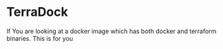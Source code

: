 # TerraDock

If You are looking at a docker image which has both docker and terraform binaries. This is for you
